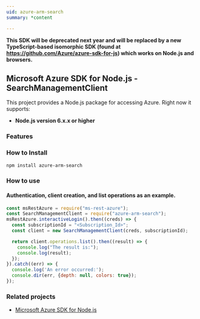 ```yaml
---
uid: azure-arm-search
summary: *content

---
```

**This SDK will be deprecated next year and will be replaced by a new TypeScript-based isomorphic SDK (found at https://github.com/Azure/azure-sdk-for-js) which works on Node.js and browsers.**
## Microsoft Azure SDK for Node.js - SearchManagementClient

This project provides a Node.js package for accessing Azure. Right now it supports:
- **Node.js version 6.x.x or higher**

### Features


### How to Install

```bash
npm install azure-arm-search
```

### How to use

#### Authentication, client creation, and list operations as an example.

```javascript
const msRestAzure = require("ms-rest-azure");
const SearchManagementClient = require("azure-arm-search");
msRestAzure.interactiveLogin().then((creds) => {
  const subscriptionId = "<Subscription_Id>";
  const client = new SearchManagementClient(creds, subscriptionId);

  return client.operations.list().then((result) => {
    console.log("The result is:");
    console.log(result);
  });
}).catch((err) => {
  console.log('An error occurred:');
  console.dir(err, {depth: null, colors: true});
});
```
### Related projects

- [Microsoft Azure SDK for Node.js](https://github.com/Azure/azure-sdk-for-node)
